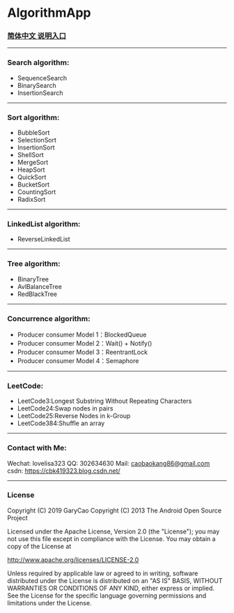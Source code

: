 # AlgorithmApp

### [简体中文 说明入口](https://github.com/caobaokang419/AlgorithmApp/blob/master/README_cn.md)

-------
### Search algorithm: 
- SequenceSearch
- BinarySearch
- InsertionSearch

-------
### Sort algorithm: 
- BubbleSort
- SelectionSort
- InsertionSort
- ShellSort
- MergeSort
- HeapSort
- QuickSort
- BucketSort
- CountingSort
- RadixSort

-------
### LinkedList algorithm: 
- ReverseLinkedList

-------
### Tree algorithm: 
- BinaryTree
- AvlBalanceTree
- RedBlackTree

-------
### Concurrence algorithm: 
- Producer consumer Model 1：BlockedQueue
- Producer consumer Model 2：Wait() + Notify()
- Producer consumer Model 3：ReentrantLock
- Producer consumer Model 4：Semaphore

-------
### LeetCode: 
- LeetCode3:Longest Substring Without Repeating Characters
- LeetCode24:Swap nodes in pairs
- LeetCode25:Reverse Nodes in k-Group
- LeetCode384:Shuffle an array

-------
### Contact with Me:
Wechat: lovelisa323 
QQ: 302634630
Mail: caobaokang86@gmail.com 
csdn: https://cbk419323.blog.csdn.net/

-------
### License
Copyright (C) 2019 GaryCao
Copyright (C) 2013 The Android Open Source Project

Licensed under the Apache License, Version 2.0 (the "License");
you may not use this file except in compliance with the License.
You may obtain a copy of the License at

   http://www.apache.org/licenses/LICENSE-2.0

Unless required by applicable law or agreed to in writing, software
distributed under the License is distributed on an "AS IS" BASIS,
WITHOUT WARRANTIES OR CONDITIONS OF ANY KIND, either express or implied.
See the License for the specific language governing permissions and
limitations under the License.

